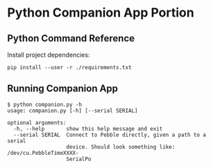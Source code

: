 # Python Companion App Portion

## Python Command Reference
Install project dependencies:
```
pip install --user -r ./requirements.txt
```

## Running Companion App
```
$ python companion.py -h
usage: companion.py [-h] [--serial SERIAL]

optional arguments:
  -h, --help       show this help message and exit
  --serial SERIAL  Connect to Pebble directly, given a path to a serial
                   device. Should look something like: /dev/cu.PebbleTimeXXXX-
                   SerialPo
```
